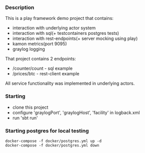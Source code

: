 ### Description

This is a play framework demo project that contains:
 
 - interaction with underlying actor system
 - interaction with sql(+ testcontainers postgres tests)
 - interaction with rest-endpoints(+ server mocking using play)
 - kamon metrics(port 9095)
 - graylog logging

That project contains 2 endpoints:

- /counter/count - sql example
- /prices/btc - rest-client example

All service functionality was implemented in underlying actors.

### Starting

 - clone this project
 - configure 'graylogPort', 'graylogHost', 'facility' in logback.xml
 - run 'sbt run'

### Starting postgres for local testing

```
docker-compose -f docker/postgres.yml up -d
docker-compose -f docker/postgres.yml down
```
